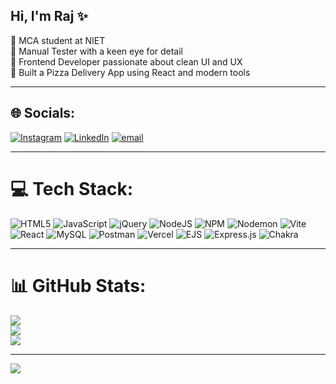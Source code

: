 ## Hi, I'm Raj ✨

🧠 MCA student at NIET         
🧪 Manual Tester with a keen eye for detail  
🎨 Frontend Developer passionate about clean UI and UX  
🍕 Built a Pizza Delivery App using React and modern tools  
  

---

## 🌐 Socials:
[![Instagram](https://img.shields.io/badge/Instagram-%23E4405F.svg?logo=Instagram&logoColor=white)](https://instagram.com/_rajjha_) 
[![LinkedIn](https://img.shields.io/badge/LinkedIn-%230077B5.svg?logo=linkedin&logoColor=white)](https://linkedin.com/in/raj-jha7h) 
[![email](https://img.shields.io/badge/Email-D14836?logo=gmail&logoColor=white)](mailto:rajjha.work@gmail.com) 

---

# 💻 Tech Stack:
![HTML5](https://img.shields.io/badge/html5-%23E34F26.svg?style=for-the-badge&logo=html5&logoColor=white) 
![JavaScript](https://img.shields.io/badge/javascript-%23323330.svg?style=for-the-badge&logo=javascript&logoColor=%23F7DF1E) 
![jQuery](https://img.shields.io/badge/jquery-%230769AD.svg?style=for-the-badge&logo=jquery&logoColor=white) 
![NodeJS](https://img.shields.io/badge/node.js-6DA55F?style=for-the-badge&logo=node.js&logoColor=white) 
![NPM](https://img.shields.io/badge/NPM-%23CB3837.svg?style=for-the-badge&logo=npm&logoColor=white) 
![Nodemon](https://img.shields.io/badge/NODEMON-%23323330.svg?style=for-the-badge&logo=nodemon&logoColor=%BBDEAD) 
![Vite](https://img.shields.io/badge/vite-%23646CFF.svg?style=for-the-badge&logo=vite&logoColor=white) 
![React](https://img.shields.io/badge/react-%2320232a.svg?style=for-the-badge&logo=react&logoColor=%2361DAFB) 
![MySQL](https://img.shields.io/badge/mysql-4479A1.svg?style=for-the-badge&logo=mysql&logoColor=white) 
![Postman](https://img.shields.io/badge/Postman-FF6C37?style=for-the-badge&logo=postman&logoColor=white) 
![Vercel](https://img.shields.io/badge/vercel-%23000000.svg?style=for-the-badge&logo=vercel&logoColor=white)
![EJS](https://img.shields.io/badge/ejs-%23B4CA65.svg?style=for-the-badge&logo=ejs&logoColor=black) 
![Express.js](https://img.shields.io/badge/express.js-%23404d59.svg?style=for-the-badge&logo=express&logoColor=%2361DAFB) 
![Chakra](https://img.shields.io/badge/chakra-%234ED1C5.svg?style=for-the-badge&logo=chakraui&logoColor=white)

---

# 📊 GitHub Stats:
![](https://github-readme-stats.vercel.app/api?username=raj-7h&theme=merko&hide_border=false&include_all_commits=false&count_private=false)<br/>
![](https://nirzak-streak-stats.vercel.app/?user=raj-7h&theme=merko&hide_border=false)<br/>
![](https://github-readme-stats.vercel.app/api/top-langs/?username=raj-7h&theme=merko&hide_border=false&include_all_commits=false&count_private=false&layout=compact)

---

[![](https://visitcount.itsvg.in/api?id=raj-7h&icon=7&color=11)](https://visitcount.itsvg.in)

<!-- Proudly created with GPRM ( https://gprm.itsvg.in ) -->
